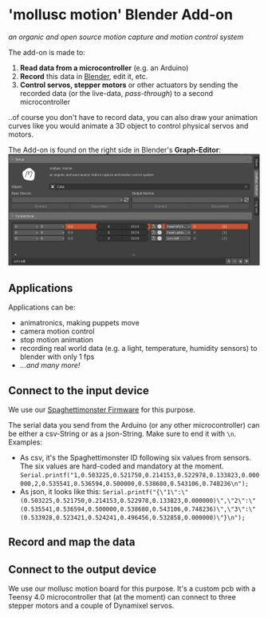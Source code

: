 # 'mollusc motion' Blender Add-on
*an organic and open source motion capture and motion control system*

The add-on is made to:

1. **Read data from a microcontroller** (e.g. an Arduino)
2. **Record** this data in [Blender](http://blender.org), edit it, etc.
3. **Control servos, stepper motors** or other actuators by sending the recorded data (or the live-data, *pass-through*) to a second microcontroller

..of course you don't have to record data, you can also draw your animation curves like you would animate a 3D object to control physical servos and motors.

The Add-on is found on the right side in Blender's **Graph-Editor**:
!['Screenshot of the mollusc motion add-on'](img/screenshot_01.png)


## Applications

Applications can be:

* animatronics, making puppets move
* camera motion control
* stop motion animation
* recording real world data (e.g. a light, temperature, humidity sensors) to blender with only 1 fps
* *...and many more!*

## Connect to the input device

We use our [Spaghettimonster Firmware](https://github.com/clockdiv/Spaghettimonster) for this purpose.

The serial data you send from the Arduino (or any other microcontroller) can be either a csv-String or as a json-String. Make sure to end it with `\n`. Examples:


* As csv, it's the Spaghettimonster ID following six values from sensors. The six values are hard-coded and mandatory at the moment. `Serial.printf("1,0.503225,0.521750,0.214153,0.522978,0.133823,0.000000,2,0.535541,0.536594,0.500000,0.538680,0.543106,0.748236\n");`
* As json, it looks like this: `Serial.printf("{\"1\":\"(0.503225,0.521750,0.214153,0.522978,0.133823,0.000000)\",\"2\":\"(0.535541,0.536594,0.500000,0.538680,0.543106,0.748236)\",\"3\":\"(0.533928,0.523421,0.524241,0.496456,0.532858,0.000000)\"}\n");`

## Record and map the data



## Connect to the output device

We use our mollusc motion board for this purpose. It's a custom pcb with a Teensy 4.0 microcontroller that (at the moment) can connect to three stepper motors and a couple of Dynamixel servos. 

